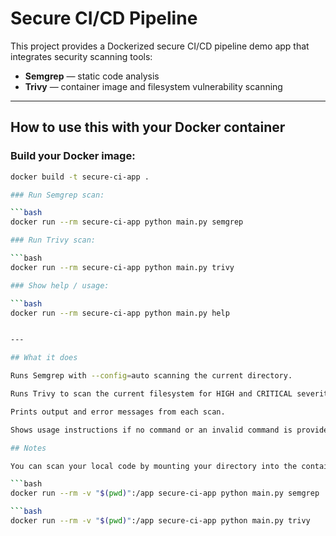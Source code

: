 # Secure CI/CD Pipeline

This project provides a Dockerized secure CI/CD pipeline demo app that integrates security scanning tools:

- **Semgrep** — static code analysis
- **Trivy** — container image and filesystem vulnerability scanning

---

## How to use this with your Docker container

### Build your Docker image:

```bash
docker build -t secure-ci-app .

### Run Semgrep scan:

```bash
docker run --rm secure-ci-app python main.py semgrep

### Run Trivy scan:

```bash
docker run --rm secure-ci-app python main.py trivy

### Show help / usage:

```bash
docker run --rm secure-ci-app python main.py help


---

## What it does

Runs Semgrep with --config=auto scanning the current directory.

Runs Trivy to scan the current filesystem for HIGH and CRITICAL severity vulnerabilities.

Prints output and error messages from each scan.

Shows usage instructions if no command or an invalid command is provided.

## Notes

You can scan your local code by mounting your directory into the container:

```bash
docker run --rm -v "$(pwd)":/app secure-ci-app python main.py semgrep

```bash
docker run --rm -v "$(pwd)":/app secure-ci-app python main.py trivy
